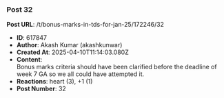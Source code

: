 ### Post 32
**Post URL**: /t/bonus-marks-in-tds-for-jan-25/172246/32
- **ID**: 617847
- **Author**: Akash Kumar (akashkunwar)
- **Created At**: 2025-04-10T11:14:03.080Z
- **Content**:  
  Bonus marks criteria should have been clarified before the deadline of week 7 GA so we all could have attempted it.
- **Reactions**: heart (3), +1 (1)
- **Post Number**: 32

